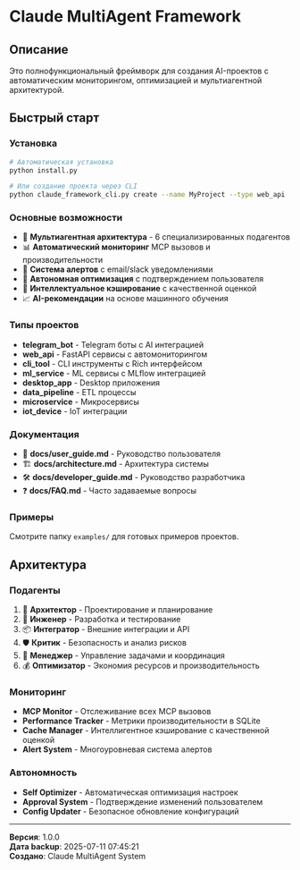 # Claude MultiAgent Framework

## Описание

Это полнофункциональный фреймворк для создания AI-проектов с автоматическим мониторингом, оптимизацией и мультиагентной архитектурой.

## Быстрый старт

### Установка

```bash
# Автоматическая установка
python install.py

# Или создание проекта через CLI
python claude_framework_cli.py create --name MyProject --type web_api
```

### Основные возможности

- 🧠 **Мультиагентная архитектура** - 6 специализированных подагентов
- 📊 **Автоматический мониторинг** MCP вызовов и производительности  
- 🚨 **Система алертов** с email/slack уведомлениями
- 🔄 **Автономная оптимизация** с подтверждением пользователя
- 💾 **Интеллектуальное кэширование** с качественной оценкой
- 📈 **AI-рекомендации** на основе машинного обучения

### Типы проектов

- **telegram_bot** - Telegram боты с AI интеграцией
- **web_api** - FastAPI сервисы с автомониторингом
- **cli_tool** - CLI инструменты с Rich интерфейсом  
- **ml_service** - ML сервисы с MLflow интеграцией
- **desktop_app** - Desktop приложения
- **data_pipeline** - ETL процессы
- **microservice** - Микросервисы
- **iot_device** - IoT интеграции

### Документация

- 📖 **docs/user_guide.md** - Руководство пользователя
- 🏗️ **docs/architecture.md** - Архитектура системы
- 🛠️ **docs/developer_guide.md** - Руководство разработчика
- ❓ **docs/FAQ.md** - Часто задаваемые вопросы

### Примеры

Смотрите папку `examples/` для готовых примеров проектов.

## Архитектура

### Подагенты

1. 🧠 **Архитектор** - Проектирование и планирование
2. 🧪 **Инженер** - Разработка и тестирование
3. 📦 **Интегратор** - Внешние интеграции и API
4. 🛡️ **Критик** - Безопасность и анализ рисков
5. 🧭 **Менеджер** - Управление задачами и координация
6. 💰 **Оптимизатор** - Экономия ресурсов и производительность

### Мониторинг

- **MCP Monitor** - Отслеживание всех MCP вызовов
- **Performance Tracker** - Метрики производительности в SQLite
- **Cache Manager** - Интеллигентное кэширование с качественной оценкой
- **Alert System** - Многоуровневая система алертов

### Автономность

- **Self Optimizer** - Автоматическая оптимизация настроек
- **Approval System** - Подтверждение изменений пользователем
- **Config Updater** - Безопасное обновление конфигураций

---

**Версия**: 1.0.0  
**Дата backup**: 2025-07-11 07:45:21  
**Создано**: Claude MultiAgent System
